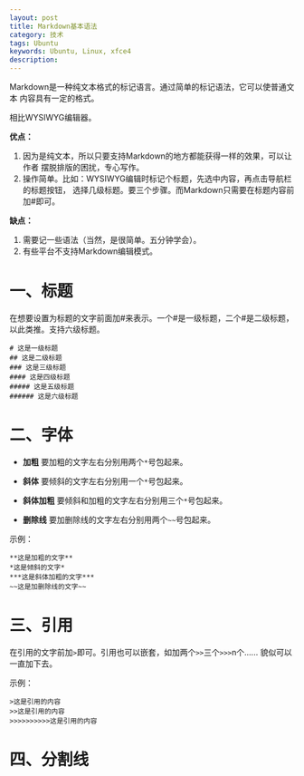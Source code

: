```yaml
---
layout: post
title: Markdown基本语法
category: 技术
tags: Ubuntu
keywords: Ubuntu, Linux, xfce4
description: 
---
```


Markdown是一种纯文本格式的标记语言。通过简单的标记语法，它可以使普通文本
内容具有一定的格式。

相比WYSIWYG编辑器。

**优点：**
1. 因为是纯文本，所以只要支持Markdown的地方都能获得一样的效果，可以让作者
摆脱排版的困扰，专心写作。
2. 操作简单。比如：WYSIWYG编辑时标记个标题，先选中内容，再点击导航栏的标题按钮，
选择几级标题。要三个步骤。而Markdown只需要在标题内容前加#即可。

**缺点：**
1. 需要记一些语法（当然，是很简单。五分钟学会）。
2. 有些平台不支持Markdown编辑模式。


# 一、标题
在想要设置为标题的文字前面加#来表示。一个#是一级标题，二个#是二级标题，
以此类推。支持六级标题。
```
# 这是一级标题
## 这是二级标题
### 这是三级标题
#### 这是四级标题
##### 这是五级标题
###### 这是六级标题
```

# 二、字体

+ **加粗**
要加粗的文字左右分别用两个`*`号包起来。

+ **斜体**
要倾斜的文字左右分别用一个`*`号包起来。

+ **斜体加粗**
要倾斜和加粗的文字左右分别用三个`*`号包起来。

+ **删除线**
要加删除线的文字左右分别用两个`~~`号包起来。


示例：
```
**这是加粗的文字**
*这是倾斜的文字*
***这是斜体加粗的文字***
~~这是加删除线的文字~~
```

# 三、引用

在引用的文字前加`>`即可。引用也可以嵌套，如加两个`>>`三个`>>>`n个......
貌似可以一直加下去。

示例：
```
>这是引用的内容
>>这是引用的内容
>>>>>>>>>>这是引用的内容
```


# 四、分割线










